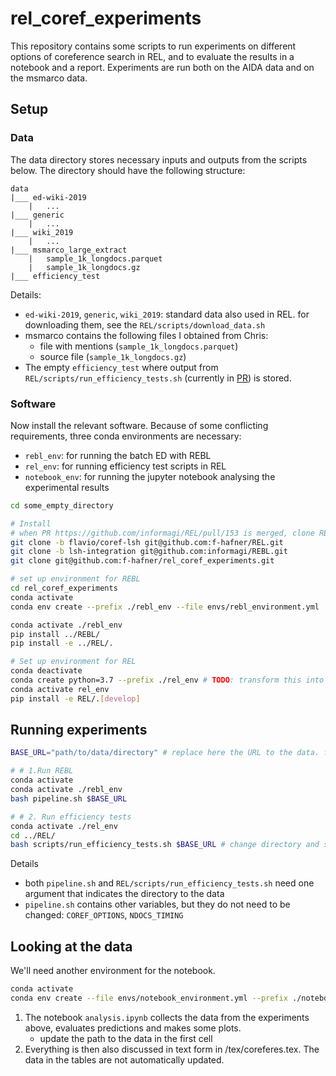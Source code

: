 # rel_coref_experiments

This repository contains some scripts to run experiments on different options of coreference search in REL, and to evaluate the results in a notebook and a report.
Experiments are run both on the AIDA data and on the msmarco data. 


## Setup

### Data

The data directory stores necessary inputs and outputs from the scripts below. The directory should have the following structure:

```
data
|___ ed-wiki-2019
    |   ...
|___ generic
    |   ...
|___ wiki_2019
    |   ...
|___ msmarco_large_extract
    |   sample_1k_longdocs.parquet
    |   sample_1k_longdocs.gz
|___ efficiency_test
```

Details:
- `ed-wiki-2019`, `generic`, `wiki_2019`: standard data also used in REL. for downloading them, see the `REL/scripts/download_data.sh`
- msmarco contains the following files I obtained from Chris:
    - file with mentions (`sample_1k_longdocs.parquet`) 
    - source file (`sample_1k_longdocs.gz`)
- The empty `efficiency_test` where output from `REL/scripts/run_efficiency_tests.sh` (currently in [PR](https://github.com/informagi/REL/pull/153)) is stored.


### Software

Now install the relevant software. Because of some conflicting requirements, three conda environments are necessary:
- `rebl_env`: for running the batch ED with REBL
- `rel_env`: for running efficiency test scripts in REL
- `notebook_env`: for running the jupyter notebook analysing the experimental results

```bash
cd some_empty_directory

# Install
# when PR https://github.com/informagi/REL/pull/153 is merged, clone REL directly
git clone -b flavio/coref-lsh git@github.com:f-hafner/REL.git 
git clone -b lsh-integration git@github.com:informagi/REBL.git 
git clone git@github.com:f-hafner/rel_coref_experiments.git 

# set up environment for REBL
cd rel_coref_experiments 
conda activate 
conda env create --prefix ./rebl_env --file envs/rebl_environment.yml

conda activate ./rebl_env
pip install ../REBL/
pip install -e ../REL/.

# Set up environment for REL
conda deactivate
conda create python=3.7 --prefix ./rel_env # TODO: transform this into an environment as env_rebl above?
conda activate rel_env
pip install -e REL/.[develop]

```


## Running experiments

```bash
BASE_URL="path/to/data/directory" # replace here the URL to the data. for me: "/var/scratch/fhafner/rel_data/"

# # 1.Run REBL
conda activate 
conda activate ./rebl_env
bash pipeline.sh $BASE_URL

# # 2. Run efficiency tests
conda activate ./rel_env
cd ../REL/
bash scripts/run_efficiency_tests.sh $BASE_URL # change directory and settings in REL/scripts/efficiency_test.py. or change code in PR? 
```

Details 
- both `pipeline.sh` and `REL/scripts/run_efficiency_tests.sh` need one argument that indicates the directory to the data 
- `pipeline.sh` contains other variables, but they do not need to be changed: `COREF_OPTIONS`, `NDOCS_TIMING`


## Looking at the data

We'll need another environment for the notebook.
```bash
conda activate 
conda env create --file envs/notebook_environment.yml --prefix ./notebook_env
```

1. The notebook `analysis.ipynb` collects the data from the experiments above, evaluates predictions and makes some plots. 
    - update the path to the data in the first cell 
2. Everything is then also discussed in text form in /tex/coreferes.tex. The data in the tables are not automatically updated.
